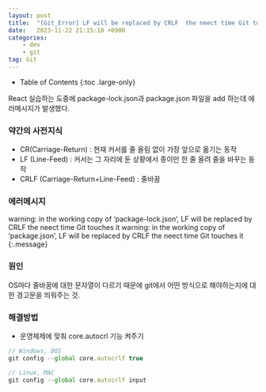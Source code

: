 ```yaml
---
layout: post
title:  "[Git_Error] LF will be replaced by CRLF  the neect time Git touches it"
date:   2023-11-22 21:15:18 +0900
categories: 
    - dev
    - git
tag: Git
---
```


- Table of Contents
{:toc .large-only}

React 실습하는 도중에 package-lock.json과 package.json 파일을 add 하는데 에러메시지가 발생했다.

### 약간의 사전지식
- CR(Carriage-Return) : 현재 커서를 줄 올림 없이 가장 앞으로 옮기는 동작
- LF (Line-Feed) :  커서는 그 자리에 둔 상황에서 종이만 한 줄 올려 줄을 바꾸는 동작
- CRLF (Carriage-Return+Line-Feed) : 줄바꿈

### 에러메시지
warning: in the working copy of ‘package-lock.json’, LF will be replaced by CRLF  the neect time Git touches it
warning: in the working copy of ‘package.json’, LF will be replaced by CRLF  the neect time Git touches it
{:.message}

### 원인
OS마다 줄바꿈에 대한 문자열이 다르기 때문에 git에서 어떤 방식으로 해야하는지에 대한 경고문을 띄워주는 것.

### 해결방법
- 운영체제에 맞춰 core.autocrl 기능 켜주기

~~~js
// Windows, DOS
git config --global core.autocrlf true

// Linux, MAC
git config --global core.autocrlf input
~~~

